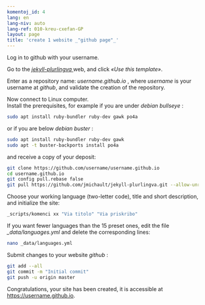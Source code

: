 ```yaml
---
komentoj_id: 4
lang: en
lang-niv: auto
lang-ref: 010-kreu-cxefan-GP
layout: page
title: 'create 1 website _"github page"_'
---
```


Log in to github with your username.  

Go to the [ _jekyll-plurlingva_ ](https://github.com/jmichault/jekyll-plurlingva)web, and click _«Use this template»_.

Enter as a repository name: _username.github.io_ , where _username_ is your username at _github_, and validate the creation of the repository.

Now connect to Linux computer.   
Install the prerequisites, for example if you are under   _debian bullseye_ :  
```bash
sudo apt install ruby-bundler ruby-dev gawk po4a
```

or if you are below   _debian buster_ :  
```bash
sudo apt install ruby-bundler ruby-dev gawk
sudo apt -t buster-backports install po4a
```

and receive a copy of your deposit:
```bash
git clone https://github.com/username/username.github.io
cd username.github.io
git config pull.rebase false
git pull https://github.com/jmichault/jekyll-plurlingva.git --allow-unrelated-histories
```

Choose your working language (two-letter code), title and short description, and initialize the site:
```bash
_scripts/komenci xx "Via titolo" "Via priskribo"
```

If you want fewer languages ​​than the 15 preset ones, edit the file _\_data/languages.yml_ and delete the corresponding lines:
```bash
nano _data/languages.yml
```

Submit changes to your website _github_ :
```bash
git add --all
git commit -m "Initial commit"
git push -u origin master
```

Congratulations, your site has been created, it is accessible at https://username.github.io.

